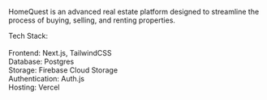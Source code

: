 HomeQuest is an advanced real estate platform designed to streamline the process of buying, selling, and renting properties. 


Tech Stack:\
\
Frontend: Next.js, TailwindCSS\
Database: Postgres\
Storage: Firebase Cloud Storage\
Authentication: Auth.js\
Hosting: Vercel
